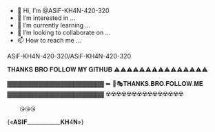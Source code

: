 - 👋 Hi, I’m @ASiF-KH4N-420-320
- 👀 I’m interested in ...
- 🌱 I’m currently learning ...
- 💞️ I’m looking to collaborate on ...
- 📫 How to reach me ...

ASiF-KH4N-420-320/ASiF-KH4N-420-320


𝐓𝐇𝐀𝐍𝐊𝐒 𝐁𝐑𝐎 𝐅𝐎𝐋𝐋𝐎𝐖 𝐌𝐘  𝐆𝐈𝐓𝐇𝐔𝐁 
⚠️⚠️⚠️⚠️⚠️⚠️⚠️⚠️⚠️⚠️⚠️⚠️⚠️⚠️⚠️

▓▓▓▓▓▓▓▓▓▓▓▓▓▓▓▓▓▓▓▓▓▓
➥ ⃟🎭𝐓𝐇𝐀𝐍𝐊𝐒.𝐁𝐑𝐎.𝐅𝐎𝐋𝐋𝐎𝐖.𝐌𝐄
▓▓▓▓▓▓▓▓▓▓▓▓▓▓▓▓▓▓▓▓▓▓
☢️☢️☢️☢️☢️☢️☢️☢️☢️☢️☢️☢️☢️☢️☢️









        😘😘😘
{«𝐀𝐒𝐈𝐅____________𝐊𝐇4𝐍»}

